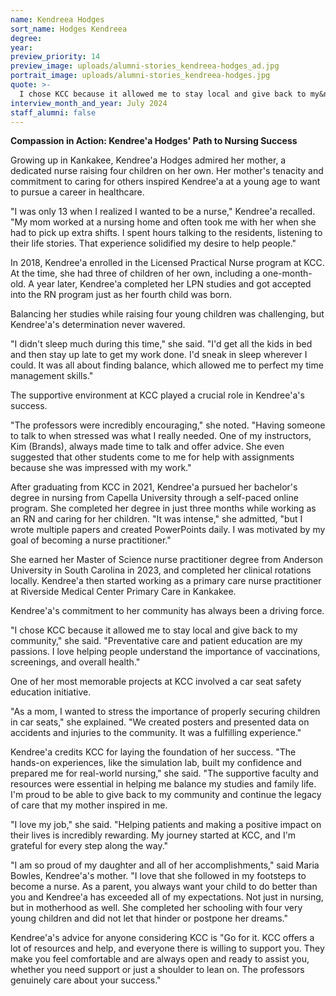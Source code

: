 ```yaml
---
name: Kendreea Hodges
sort_name: Hodges Kendreea
degree:
year:
preview_priority: 14
preview_image: uploads/alumni-stories_kendreea-hodges_ad.jpg
portrait_image: uploads/alumni-stories_kendreea-hodges.jpg
quote: >-
  I chose KCC because it allowed me to stay local and give back to my&nbsp;community.
interview_month_and_year: July 2024
staff_alumni: false
---
```

**Compassion in Action: Kendree&apos;a Hodges' Path to Nursing Success**

Growing up in Kankakee, Kendree&apos;a Hodges admired her mother, a dedicated nurse raising four children on her own. Her mother's tenacity and commitment to caring for others inspired Kendree&apos;a at a young age to want to pursue a career in healthcare.

"I was only 13 when I realized I wanted to be a nurse," Kendree&apos;a recalled. "My mom worked at a nursing home and often took me with her when she had to pick up extra shifts. I spent hours talking to the residents, listening to their life stories. That experience solidified my desire to help people."

In 2018, Kendree&apos;a enrolled in the Licensed Practical Nurse program at KCC. At the time, she had three of children of her own, including a one-month-old. A year later, Kendree&apos;a completed her LPN studies and got accepted into the RN program just as her fourth child was born.

Balancing her studies while raising four young children was challenging, but Kendree&apos;a's determination never wavered.

"I didn't sleep much during this time," she said. "I'd get all the kids in bed and then stay up late to get my work done. I'd sneak in sleep wherever I could. It was all about finding balance, which allowed me to perfect my time management skills."

The supportive environment at KCC played a crucial role in Kendree&apos;a's success.

"The professors were incredibly encouraging," she noted. "Having someone to talk to when stressed was what I really needed. One of my instructors, Kim (Brands), always made time to talk and offer advice. She even suggested that other students come to me for help with assignments because she was impressed with my work."

After graduating from KCC in 2021, Kendree&apos;a pursued her bachelor's degree in nursing from Capella University through a self-paced online program. She completed her degree in just three months while working as an RN and caring for her children. "It was intense," she admitted, "but I wrote multiple papers and created PowerPoints daily. I was motivated by my goal of becoming a nurse practitioner."

She earned her Master of Science nurse practitioner degree from Anderson University in South Carolina in 2023, and completed her clinical rotations locally. Kendree&apos;a then started working as a primary care nurse practitioner at Riverside Medical Center Primary Care in Kankakee.

Kendree&apos;a's commitment to her community has always been a driving force.

"I chose KCC because it allowed me to stay local and give back to my community," she said. "Preventative care and patient education are my passions. I love helping people understand the importance of vaccinations, screenings, and overall health."

One of her most memorable projects at KCC involved a car seat safety education initiative.

"As a mom, I wanted to stress the importance of properly securing children in car seats," she explained. "We created posters and presented data on accidents and injuries to the community. It was a fulfilling experience."

Kendree&apos;a credits KCC for laying the foundation of her success. "The hands-on experiences, like the simulation lab, built my confidence and prepared me for real-world nursing," she said. "The supportive faculty and resources were essential in helping me balance my studies and family life. I'm proud to be able to give back to my community and continue the legacy of care that my mother inspired in me.

"I love my job," she said. "Helping patients and making a positive impact on their lives is incredibly rewarding. My journey started at KCC, and I'm grateful for every step along the way."

"I am so proud of my daughter and all of her accomplishments," said Maria Bowles, Kendree'a's mother. "I love that she followed in my footsteps to become a nurse. As a parent, you always want your child to do better than you and Kendree'a has exceeded all of my expectations. Not just in nursing, but in motherhood as well. She completed her schooling with four very young children and did not let that hinder or postpone her dreams."

Kendree&apos;a's advice for anyone considering KCC is "Go for it. KCC offers a lot of resources and help, and everyone there is willing to support you. They make you feel comfortable and are always open and ready to assist you, whether you need support or just a shoulder to lean on. The professors genuinely care about your success."
